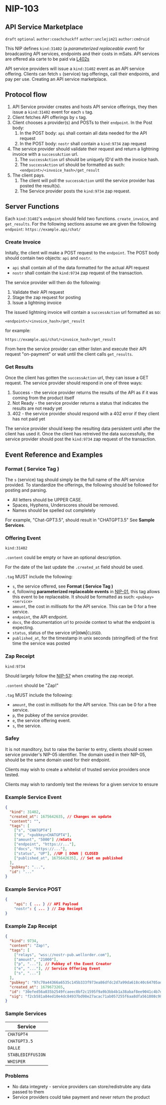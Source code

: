 NIP-103
======

API Service Marketplace
-------------------------------

`draft` `optional` `author:coachchuckff` `author:unclejim21` `author:cmdruid`

This NIP defines `kind:31402` (a _parameterized replaceable event_) for broadcasting API services, endpoints and their costs in mSats. API services are offered ala carte to be paid via [L402s](https://docs.lightning.engineering/the-lightning-network/l402)

API service providers will issue a `kind:31402` event as an API service offering. Clients can fetch `s` (service) tag offerings, call their endpoints, and pay per use. Creating an API service marketplace.

## Protocol flow

1. API Service provider creates and hosts API service offerings, they then issue a `kind:31402` event for each `s` tag.
2. Client fetches API offerings by `s` tag.
3. Client chooses a provider(s) and POSTs to their `endpoint`. In the Post body:
   1.  In the POST body: `api` shall contain all data needed for the API request
   2.  In the POST body: `nostr` shall contain a `kind:9734` zap request
4. The service provider should validate their request and return a lightning invoice with a `successAction` url.
   1. The `successAction` url should be uniquely ID'd with the invoice hash.
   2. The `successAction` url should be formatted as such: `<endpoint>/<invoice_hash>/get_result`
5. The client pays.
   1. The client will poll the `successAction` until the service provider has posted the result(s).
   2. The Service provider posts the `kind:9734` zap request.

## Server Functions
Each `kind:31402`'s `endpoint` should feild two functions. `create_invoice`, and `get_results`. For the following sections assume we are given the following `endpoint`: `https://example.api/chat/`

### Create Invoice

Initally, the client will make a POST request to the `endpoint`. The POST body should contain two objects: `api` and `nostr`.

- `api` shall contain all of the data formatted for the actual API request
- `nostr` shall contain the `kind:9734` zap request of the transaction. 

The service provider will then do the following:

1. Validate their API request
2. Stage the zap request for posting
3. Issue a lightning invoice

The issued lightning invoice will contain a `successAction` url formatted as so:

`<endpoint>/<invoice_hash>/get_result`

for example: 

`https://example.api/chat/<invoice_hash>/get_result`

From here the service provider can either listen and execute their API request "on-payment" or wait until the client calls `get_results`.

### Get Results

Once the client has gotten the `successAction` url, they can issue a GET request. The service provider should respond in one of three ways:

1. Success - the service provider returns the results of the API as if it was coming from the product itself
2. Not Ready - the service provider returns a status that indicates the results are not ready yet
3. 402 - the service provider should respond with a 402 error if they client has not paid yet

The service provider should keep the resulting data persistent until after the client has used it. Once the client has retreived the data successfully, the service provider should post the `kind:9734` zap request of the transaction.

## Event Reference and Examples

### Format ( Service Tag )

The `s` (service) tag should simply be the full name of the API service provided. To standardize the offerings, the following should be followed for posting and parsing.

- All letters should be UPPER CASE.
- Spaces, Hyphens, Underscores should be removed.
- Names should be spelled out completely
  
For example, "Chat-GPT3.5", should result in "CHATGPT3.5" See **Sample Services**.

### Offering Event

`kind:31402`

`.content` could be empty or have an optional description.

For the date of the last update the `.created_at` field should be used.

`.tag` MUST include the following:

- `s`, the service offered, see **Format ( Service Tag )**
- `d`, following **parameterized replaceable events** in [NIP-01](https://github.com/nostr-protocol/nips/blob/master/01.md), this tag allows this event to be replaceable. It should be formatted as such: `<pubkey><service>`
- `amount`, the cost in _millisats_ for the API service. This can be 0 for a free service.
- `endpoint`, the API endpoint.
- `docs`, the documentation url to provide context to what the endpoint is expecting.
- `status`, status of the service `UP`|`DOWN`|`CLOSED`.
- `published_at`, for the timestamp in unix seconds (stringified) of the first time the service was posted

### Zap Receipt

`kind:9734`

Should largely follow the [NIP-57](https://github.com/nostr-protocol/nips/blob/master/01.md) when creating the zap receipt.

`.content` should be "Zap!"

`.tag` MUST include the following:

- `amount`, the cost in _millisats_ for the API service. This can be 0 for a free service.
- `p`, the pubkey of the service provider.
- `e`, the service offering event.
- `s`, the service.

### Safey

It is not manditory, but to raise the barrier to entry, clients should screen service provider's NIP-05 identifier. The domain used in their NIP-05, should be the same domain used for their endpoint.

Clients may wish to create a whitelist of trusted service providers once tested.

Clients may wish to randomly test the reviews for a given service to ensure 

### Example Service Event

```json
{
  "kind": 31402,
  "created_at": 1675642635, // Changes on update
  "content": "",
  "tags": [
    ["s", "CHATGPT4"]
    ["d", "<pubkey>CHATGPT4"],
    ["amount", "5000"] //mSats
    ["endpoint", "https://..."],
    ["docs", "https://..."],
    ["status", "UP"], //UP | DOWN | CLOSED
    ["published_at", 1675642635], // Set on published
  ],
  "pubkey": "...",
  "id": "..."
}
```

### Example Service POST

```json
{
    "api": { ... } // API Payload
    "nostr": { ... } // Zap Reciept 
}
```
### Example Zap Receipt

```json
{
  "kind": 9734,
  "content": "Zap!",
  "tags": [
    ["relays", "wss://nostr-pub.wellorder.com"],
    ["amount", "21000"],
    ["p", "..."], // Pubkey of the Event Creator
    ["e", "..."], // Service Offering Event
    ["s", "..."] 
  ],
  "pubkey": "97c70a44366a6535c145b333f973ea86dfdc2d7a99da618c40c64705ad98e322",
  "created_at": 1679673265,
  "id": "30efed56a035b2549fcaeec0bf2c1595f9a9b3bb4b1a38abaf8ee9041c4b7d93",
  "sig": "f2cb581a84ed10e4dc84937bd98e27acac71ab057255f6aa8dfa561808c981fe8870f4a03c1e3666784d82a9c802d3704e174371aa13d63e2aeaf24ff5374d9d"
}
```
### Sample Services

| Service            |
| ------------------ |
| `CHATGPT4`         |
| `CHATGPT3.5`       |
| `DALLE`            |
| `STABLEDIFFUSION`  |
| `WHISPER`          |

### Problems
- No data integrety - service providers can store/redistrubte any data passed to them
- Service providers could take payment and never return the product